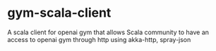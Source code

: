 # gym-scala-client
A scala client for openai gym that allows Scala community to have an access to openai gym through http using akka-http, spray-json
